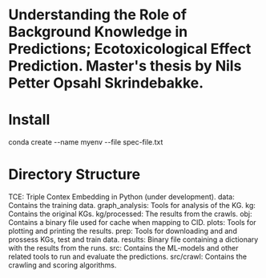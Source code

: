 # Understanding the Role of Background Knowledge in Predictions; Ecotoxicological Effect Prediction. Master's thesis by Nils Petter Opsahl Skrindebakke.


# Install
conda create --name myenv --file spec-file.txt

# Directory Structure
TCE: Triple Contex Embedding in Python (under development).
data: Contains the training data.
graph_analysis: Tools for analysis of the KG.
kg: Contains the original KGs.
kg/processed: The results from the crawls.
obj: Contains a binary file used for cache when mapping to CID.
plots: Tools for plotting and printing the results.
prep: Tools for downloading and and prossess KGs, test and train data.
results: Binary file containing a dictionary with the results from the runs.
src: Contains the ML-models and other related tools to run and evaluate the predictions.
src/crawl: Contains the crawling and scoring algorithms.
